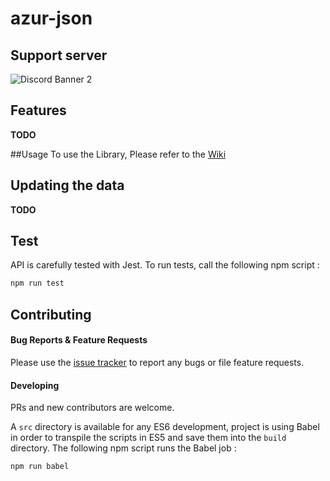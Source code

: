 # azur-json
## Support server

![Discord Banner 2](https://discordapp.com/api/guilds/648206344729526272/widget.png?style=banner2)

## Features
**TODO**

##Usage
To use the Library, Please refer to the [Wiki](https://github.com/AzurAPI/azur-json/wiki)

## Updating the data
**TODO**

## Test

API is carefully tested with Jest. To run tests, call the following npm script :

```bash
npm run test
```

## Contributing

#### Bug Reports & Feature Requests

Please use the [issue tracker](https://github.com/jasperchua99/azur-json/issues) to report any bugs or file feature requests.

#### Developing

PRs and new contributors are welcome.

A `src` directory is available for any ES6 development, project is using Babel in order to transpile the scripts in ES5 and save them into the `build` directory.
The following npm script runs the Babel job :

```bash
npm run babel
```
